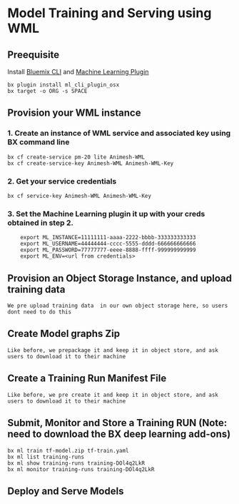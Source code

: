 # Model Training and Serving using WML

## Preequisite

Install [Bluemix CLI](https://console.bluemix.net/docs/cli/reference/bluemix_cli/get_started.html#getting-started) and [Machine Learning Plugin]()

``` shell
bx plugin install ml_cli_plugin_osx
bx target -o ORG -s SPACE
``` 

## Provision your WML instance


### 1. Create an instance of WML service and associated key using BX command line

``` shell
bx cf create-service pm-20 lite Animesh-WML
bx cf create-service-key Animesh-WML Animesh-WML-Key
``` 

### 2. Get your service credentials
``` shell
bx cf service-key Animesh-WML Animesh-WML-Key
```

### 3. Set the Machine Learning plugin it up with your creds obtained in step 2.

``` shell
    export ML_INSTANCE=11111111-aaaa-2222-bbbb-333333333333
    export ML_USERNAME=44444444-cccc-5555-dddd-666666666666
    export ML_PASSWORD=77777777-eeee-8888-ffff-999999999999
    export ML_ENV=<url from credentials>
 ```
 
## Provision an Object Storage Instance, and upload training data

``` shell
We pre upload training data  in our own object storage here, so users dont need to do this
``` 

## Create Model graphs Zip

``` shell
Like before, we prepackage it and keep it in object store, and ask users to download it to their machine
``` 

## Create a Training Run Manifest File

``` shell
Like before, we pre create it and keep it in object store, and ask users to download it to their machine
``` 

## Submit, Monitor and Store a Training RUN (Note: need to download the BX deep learning add-ons)
``` shell
bx ml train tf-model.zip tf-train.yaml
bx ml list training-runs
bx ml show training-runs training-DOl4q2LkR
bx ml monitor training-runs training-DOl4q2LkR
``` 
## Deploy and Serve Models

